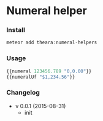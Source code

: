 # Numeral helper

### Install

```js
meteor add theara:numeral-helpers
```
### Usage

```js
{{numeral 123456.789 "0,0.00"}}
{{numeralUf "$1,234.56"}}
```

### Changelog
- v 0.0.1 (2015-08-31)
    - init
